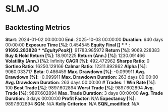 # SLM.JO

## Backtesting Metrics

**Start**: 2024-01-02 00:00:00
**End**: 2025-10-03 00:00:00
**Duration**: 640 days 00:00:00
**Exposure Time [%]**: 0.454545
**Equity Final [$]**: 91692.283828
**Equity Peak [$]**: 91783.985972
**Return [%]**: 9069.228383
**Buy & Hold Return [%]**: 18.901225
**Return (Ann.) [%]**: 1230.091466
**Volatility (Ann.) [%]**: Infinity
**CAGR [%]**: 492.472962
**Sharpe Ratio**: 0
**Sortino Ratio**: 16250.129166
**Calmar Ratio**: 12311.892862
**Alpha [%]**: 9060.033717
**Beta**: 0.486459
**Max. Drawdown [%]**: -0.099911
**Avg. Drawdown [%]**: -0.099911
**Max. Drawdown Duration**: 263 days 00:00:00
**Avg. Drawdown Duration**: 263 days 00:00:00
**# Trades**: 1
**Win Rate [%]**: 100
**Best Trade [%]**: 9897.602894
**Worst Trade [%]**: 9897.602894
**Avg. Trade [%]**: 9897.602894
**Max. Trade Duration**: 3 days 00:00:00
**Avg. Trade Duration**: 3 days 00:00:00
**Profit Factor**: N/A
**Expectancy [%]**: 9897.602894
**SQN**: N/A
**Kelly Criterion**: N/A
**SQN_modified**: N/A